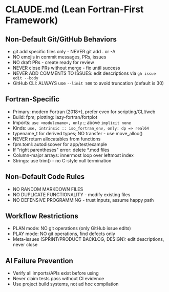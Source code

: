 # CLAUDE.md (Lean Fortran-First Framework)

## Non-Default Git/GitHub Behaviors
- git add specific files only - NEVER git add . or -A
- NO emojis in commit messages, PRs, issues
- NO draft PRs - create ready for review
- NEVER close PRs without merge - fix until success
- NEVER ADD COMMENTS TO ISSUES: edit descriptions via `gh issue edit --body`
- GitHub CLI: ALWAYS use `--limit 500` to avoid truncation (default is 30)

## Fortran-Specific
- Primary: modern Fortran (2018+), prefer even for scripting/CLI/web
- Build: fpm; plotting: lazy-fortran/fortplot
- Imports: `use <modulename>, only:`; above `implicit none`
- Kinds: `use, intrinsic :: iso_fortran_env, only: dp => real64`
- typename_t for derived types; NO transfer - use move_alloc()
- NEVER return allocatables from functions
- fpm.toml: autodiscover for app/test/example
- If "right parentheses" error: delete *.mod files
- Column-major arrays: innermost loop over leftmost index
- Strings: use trim() - no C-style null termination

## Non-Default Code Rules
- NO RANDOM MARKDOWN FILES
- NO DUPLICATE FUNCTIONALITY - modify existing files
- NO DEFENSIVE PROGRAMMING - trust inputs, assume happy path

## Workflow Restrictions
- PLAN mode: NO git operations (only GitHub issue edits)
- PLAY mode: NO git operations, find defects only
- Meta-issues (SPRINT/PRODUCT BACKLOG, DESIGN): edit descriptions, never close

## AI Failure Prevention
- Verify all imports/APIs exist before using
- Never claim tests pass without CI evidence
- Use project build systems, not ad hoc compilation
